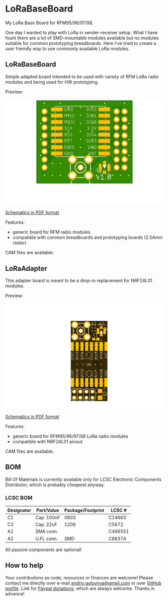# LoRaBaseBoard

My LoRa Base Board for RFM95/96/97/98.

One day I wanted to play with LoRa in sender-receiver setup.
What I have fount there are a lot of SMD-mountable modules available but no modules suitable for common prototyping breadboards.
Here I've tried to create a user friendly way to use commonly available LoRa modules.

## LoRaBaseBoard

Simple adapted board intended to be used with variety of RFM LoRa radio modules and being used for HW prototyping.

Preview:

![LoRaBaseBoard preview](LoRaBaseBoard.png)

[Schematics in PDF format](LoRaBaseBoard.pdf)

Features:

- generic board for RFM radio modules
- compatible with common breadboards and prototyping boards (2.54mm raster)

CAM files are available.

## LoRaAdapter

This adapter board is meant to be a drop-in replacement for NRF24L01 modules.

Preview:

![LoRaAdapter preview](LoRaAdapter.png)

[Schematics in PDF format](LoRaAdapter.pdf)

Features:

- generic board for RFM95/96/97/98 LoRa radio modules
- compatible with NRF24L01 pinout

CAM files are available.

## BOM

Bill Of Materials is currently available only for LCSC Electronic Components Distributor, which is probably cheapest anyway.

### LCSC BOM

|Designator  |Part/Value  |Package/Footprint     |LCSC # |
|------------|------------|----------------------|-------|
|C1          |Cap. 100nF  |0603                  |C14663 |
|C2          |Cap. 22uF   |1206                  |C5672  |
|A1          |SMA conn.   |                      |C496551|
|A2          |U.FL conn.  |SMD                   |C88374 |

All passive components are optional!

## How to help

Your contributions as code, resources or finances are welcome!
Please contact me directly over e-mail andriy.golovnya@gmail.com or over [GitHub profile](https://github.com/red-scorp).
Link for [Paypal donations](http://paypal.me/redscorp), which are always welcome.
Thanks in advance!
